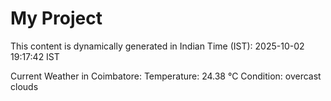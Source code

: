 # My Project

This content is dynamically generated in Indian Time (IST): 2025-10-02 19:17:42 IST


Current Weather in Coimbatore:
Temperature: 24.38 °C
Condition: overcast clouds
